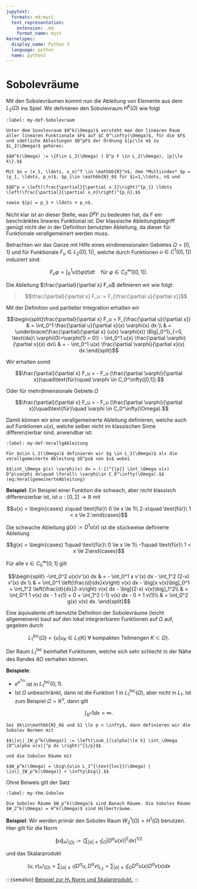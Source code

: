 ```yaml
---
jupytext:
  formats: md:myst
  text_representation:
    extension: .md
    format_name: myst
kernelspec:
  display_name: Python 3
  language: python
  name: python3
---
```


# Sobolevräume

Mit den Sobolevräumen kommt nun die Ableitung von Elemente aus dem $L_2(\Omega)$ ins Spiel. Wir definieren den Sobolevraum $H^k(\Omega)$ wie folgt

```{prf:definition} Sobolevraum $H^k(\Omega)$
:label: my-def-Sobolevraum

Unter dem Sovolevraum $H^k(\Omega)$ versteht man den linearen Raum aller linearen Funktionale $F$ auf $C_0^\infty(\Omega)$, für die $F$ und sämtliche Ableitungen $D^pF$ der Ordnung $|p|\le m$ zu $L_2(\Omega)$ gehören:

$$H^k(\Omega) := \{F\in L_2(\Omega) | D^p F \in L_2(\Omega), |p|\le k\}.$$

Mit $x = (x_1, \ldots, x_n)^T \in \mathbb{R}^n$, dem *Multiindex* $p = (p_1, \ldots, p_n)$, $p_i\in \mathbb{N}_0$ für $i=1,\ldots, n$ und

$$D^p = \left(\frac{\partial}{\partial x_1}\right)^{p_1} \ldots \left(\frac{\partial}{\partial x_n}\right)^{p_n},$$

sowie $|p| = p_1 + \ldots + p_n$.
```

Nicht klar ist an dieser Stelle, was $D^p F$ zu bedeuten hat, da $F$ ein beschränktes lineares Funktional ist. Der klassische Ableitungsbegriff genügt nicht der in der Definition benutzten Ableitung, da dieser für Funktionale verallgemeinert werden muss. 

Betrachten wir das Ganze mit Hilfe eines eindimensionalen Gebietes $\Omega = [0,1]$ und für Funktionale $F_u \in L_2([0,1])$, welche durch Funktionen $u\in C^1([0,1])$ induziert sind:

$$F_u \varphi = \int_0^1 u(t) \varphi(t) dt\quad \text{für}\ \varphi\in C_0^\infty([0,1]).$$

Die Ableitung $\frac{\partial}{\partial x} F_u$ definieren wir wie folgt:

> $$\frac{\partial}{\partial x} F_u := F_{\frac{\partial u}{\partial x}}$$

Mit der Definition und partieller Integration erhalten wir

$$\begin{split}\frac{\partial}{\partial x} F_u = F_{\frac{\partial u}{\partial x}} & = \int_0^1 \frac{\partial u}{\partial x}(x) \varphi(x) dx \\
& = \underbrace{\frac{\partial}{\partial x} (u(x) \varphi(x)) \Big|_0^1}_{=0, \text{da}\ \varphi(0)=\varphi(1) = 0!} - \int_0^1 u(x) \frac{\partial \varphi}{\partial x}(x) dx\\
& = - \int_0^1 u(x) \frac{\partial \varphi}{\partial x}(x) dx.\end{split}$$

Wir erhalten somit

$$\frac{\partial}{\partial x} F_u = - F_u (\frac{\partial \varphi}{\partial x})\quad\text{für}\quad \varphi \in C_0^\infty([0,1]).$$

Oder für mehrdimensionale Gebiete $\Omega$

$$\frac{\partial}{\partial x} F_u = - F_u (\frac{\partial \varphi}{\partial x})\quad\text{für}\quad \varphi \in C_0^\infty(\Omega).$$

Damit können wir eine verallgemeinerte Ableitung definieren, welche auch auf Funktionen $u(x)$, welche selber nicht im klassischen Sinne differenzierbar sind, anwendbar ist:


```{prf:definition} Verallgemeinerte Ableitung (generalized derivative)
:label: my-def-VerallgAbleitung

Für $u\in L_2(\Omega)$ definieren wir $g \in L_2(\Omega)$ als die verallgemeinerte Ableitung $D^pu$ von $u$ wobei

$$\int_\Omega g(x) \varphi(x) dx = (-1)^{|p|} \int_\Omega u(x) D^p\varphi dx\quad \forall\ \varphi\in C_0^\infty(\Omega).$$ (eq:VerallgemeinerteAbleitung)
```

**Beispiel**: Ein Beispiel einer Funktion die schwach, aber nicht klassisch differenzierbar ist, ist $u:[0,2] \to \mathbb{R}$ mit

$$u(x) = \begin{cases}
x\quad \text{für}\ 0 \le x \le 1\\
2-x\quad \text{für}\ 1 < x \le 2.\end{cases}$$

Die schwache Ableitung $g(x) := D^1u(x)$ ist die stückweise definierte Ableitung

$$g(x) = \begin{cases}
1\quad \text{für}\ 0 \le x \le 1\\
-1\quad \text{für}\ 1 < x \le 2\end{cases}$$

Für alle $v\in C_0^\infty[0,1]$ gilt

$$\begin{split}
-\int_0^2 u(x)v'(x) dx & = - \int_0^1 x v'(x) dx - \int_1^2 (2-x) v'(x) dx \\
& =  \int_0^1 \left(\frac{d}{dx}x\right) v(x) dx - \big[x v(x)\big]_0^1 + \int_1^2 \left(\frac{d}{dx}2-x\right) v(x) dx - \big[(2-x) v(x)\big]_1^2\\
& =  \int_0^1 1 v(x) dx - 1 v(1) + 0 + \int_1^2 (-1) v(x) dx - 0 + 1 v(1)\\
& = \int_0^2 g(x) v(x) dx.
\end{split}$$

Eine äquivalente oft benutzte Definition der Sobolevräume (leicht allgemeinere) baut auf den lokal integrierbaren Funktionen auf $\Omega$ auf, gegeben durch

$$L_1^{\text{loc}}(\Omega) = \{u | u_K\in L_1(K)\ \forall\ \text{kompakten Teilmengen}\ K\subset\Omega\}.$$

Der Raum $L_1^{\text{loc}}$ beinhaltet Funktionen, welche sich sehr schlecht in der Nähe des Randes $\partial\Omega$ verhalten können.

**Beispiele**:
* $e^{e^{1/x}}$ ist in $L_1^{\text{loc}}(0,1)$.
* Ist $\Omega$ unbeschränkt, dann ist die Funktion 1 in $L_1^{\text{loc}}(\Omega)$, aber nicht in $L_1$. Ist zum Beispiel $\Omega = \mathbb{R}^n$, dann gilt

$$\int_{\mathbb{R}^n} 1 dx = \infty.$$

```{prf:definition} Sobolev Räume $W_p^k(\Omega)$
Sei $k\in\mathbb{N}_0$ und $1 \le p < \infty$, dann definieren wir die Sobolev Normen mit

$$\|u\|_{W_p^k(\Omega)} := \left(\sum_{|\alpha|\le k} \int_\Omega |D^\alpha u(x)|^p dx \right)^{1/p}$$

und die Sobolev Räume mit

$$W_p^k(\Omega) = \big\{u\in L_1^{\text{loc}}(\Omega) | \|u\|_{W_p^k(\Omega)} < \infty\big\}.$$
```

Ohne Beiweis gilt der Satz

```{prf:theorem}
:label: my-thm-Sobolev

Die Sobolev Räume $W_p^k(\Omega)$ sind Banach Räume. Die Sobolev Räume $W_2^k(\Omega) = H^k(\Omega)$ sind Hilberträume.
```

**Beispiel**:
Wir werden primär den Sobolev Raum $W_2^1(\Omega) = H^1(\Omega)$ benutzen. Hier gilt für die Norm

$$\|u\|_{H^1(\Omega)} := \left(\sum_{|\alpha|\le 1} \int_\Omega |D^\alpha u(x)|^2 dx \right)^{1/2}$$

und das Skalarprodukt

$$(u,v)_{H^1(\Omega)} = \sum_{|\alpha|\le 1} (D^\alpha u,D^\alpha v)_{L_2} = \sum_{|\alpha|\le 1} \int_\Omega D^\alpha u(x) D^\alpha v(x) dx$$

:::{seealso}
[Beispiel zur $H_1$ Norm und Skalarprodukt.](Beispiel-H1_Norm.ipynb)
:::